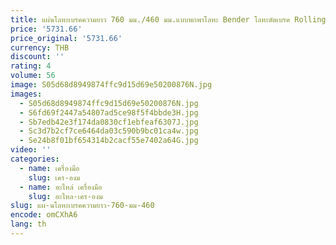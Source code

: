 ```yaml
---
title: แผ่นโลหะเบรคความยาว 760 มม./460 มม.แบบพกพาโลหะ Bender โลหะดัดเบรค Rolling เครื่องพับ 2 C-รูป Clamps
price: '5731.66'
price_original: '5731.66'
currency: THB
discount: ''
rating: 4
volume: 56
image: S05d68d8949874ffc9d15d69e50200876N.jpg
images:
  - S05d68d8949874ffc9d15d69e50200876N.jpg
  - S6fd69f2447a54807ad5ce98f5f4bbde3H.jpg
  - Sb7edb42e3f174da0830cf1ebfeaf6307J.jpg
  - Sc3d7b2cf7ce6464da03c590b9bc01ca4w.jpg
  - Se24b8f01bf654314b2cacf55e7402a64G.jpg
video: ''
categories:
  - name: เครื่องมือ
    slug: เคร-องม
  - name: อะไหล่ เครื่องมือ
    slug: อะไหล-เคร-องม
slug: แผ-นโลหะเบรคความยาว-760-มม-460
encode: omCXhA6
lang: th
---
```

  